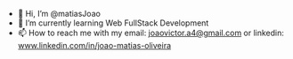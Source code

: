 - 👋 Hi, I’m @matiasJoao
- 🌱 I’m currently learning Web FullStack Development
- 📫 How to reach me with my email: joaovictor.a4@gmail.com or linkedin: www.linkedin.com/in/joao-matias-oliveira 
